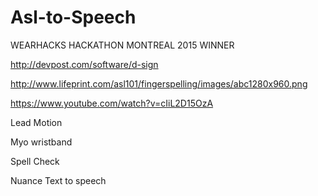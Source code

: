 # Asl-to-Speech

  WEARHACKS HACKATHON MONTREAL 2015 WINNER

  http://devpost.com/software/d-sign

  http://www.lifeprint.com/asl101/fingerspelling/images/abc1280x960.png
  
  https://www.youtube.com/watch?v=cIiL2D15OzA
  
Lead Motion

Myo wristband

Spell Check

Nuance Text to speech 
